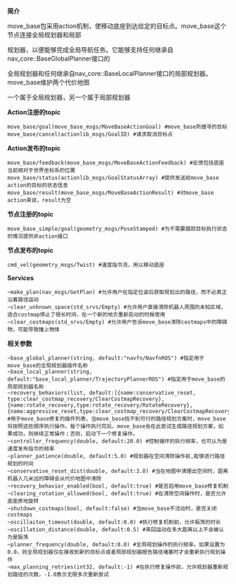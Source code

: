 **简介**

move_base包采用action机制，使移动底座到达给定的目标点。move_base这个节点连接全局规划器和局部

规划器，以便能够完成全局导航任务。它能够支持任何继承自nav_core::BaseGlobalPlanner接口的

全局规划器和任何继承自nav_core::BaseLocalPlanner接口的局部规划器。move_base维护两个代价地图

一个属于全局规划器，另一个属于局部规划器

**Action注册的topic**

    move_base/goal(move_base_msgs/MoveBaseActionGoal) #move_base所搜寻的目标
    move_base/cancel(actionlib_msgs/GoalID) #请求取消目标点

**Action发布的topic**

    move_base/feedback(move_base_msgs/MoveBaseActionFeedback) #反馈包括底座当前相对于世界坐标系的位置
    move_base/status(actionlib_msgs/GoalStatusArray) #提供发送给move_base action的目标的状态信息
    move_base/result(move_base_msgs/MoveBaseActionResult) #对move_base action来说，result为空

**节点注册的topic**

    move_base_simple/goal(geometry_msgs/PoseStamped) #为不需要跟踪目标执行状态的情况提供非action接口

**节点发布的topic**

    cmd_vel(geometry_msgs/Twist) #速度指令流，用以移动底座

**Services**

    ~make_plan(nav_msgs/GetPlan) #允许用户在指定位姿后获取规划出的路径，而不必真正沿着路径运动
    ~clear_unknown_space(std_srvs/Empty) #允许用户直接清除机器人周围的未知区域，适合costmap停止了很长时间，在一个新的地方重新启动的时候使用
    ~clear_costmaps(std_srvs/Empty) #允许用户告诉move_base清除costmaps中的障碍物，可能导致撞上物体

**相关参数**

    ~base_global_planner(string, default:"navfn/NavfnROS") #指定用于move_base的全局规划器插件名称
    ~base_local_planner(string, default:"base_local_planner/TrajectoryPlannerROS") #指定用于move_base的局部规划器名称
    ~recovery_behaviors(list, default:[{name:conservative_reset, type:clear_costmap_recovery/ClearCostmapRecovery},{name:rotate_recovery,type:rotate_recovery/RotateRecovery},{name:aggressive_reset,type:clear_costmap_recovery/ClearCostmapRecovery}]) #用于move_base修复的插件列表，当move_base找不到可行的路径规划方案时，move_base将按照这些顺序执行操作。每个操作执行完后，move_base会在此尝试生成路径规划方案，如果成功，则继续正常操作；否则，启动下一个修复操作。
    ~controller_frequency(double, default:20.0) #控制循环的执行频率，也可认为是速度发布指令的频率
    ~planner_patience(double, default:5.0) #规划器在空间清除操作前,能够进行路径规划的时间
    ~conservative_reset_dist(double, default:3.0) #当在地图中清理出空间时，距离机器人几米远的障碍会从代价地图中清除
    ~recovery_behavior_enabled(bool, default:true) #是否启用move_base修复机制
    ~clearing_rotation_allowed(bool, default:true) #在清除空间操作时，是否允许底座原地旋转
    ~shutdown_costmaps(bool, default:false) #当move_base不活动时，是否关闭costmaps
    ~oscillaiton_timeout(double, default:0.0) #执行修复机制前，允许振荡的时长
    ~oscillation_distance(double, default:0.5) #来回运动在多大距离以上不会被认为是振荡
    ~planner_frequency(double, default:0.0) #全局规划操作的执行频率。如果设置为0.0，则全局规划器仅在接收到新的目标点或者局部规划器报告路径堵塞时才会重新执行规划操作
    ~max_planning_retries(int32, default:-1) #在执行修复操作前，允许规划器重新规划路径的次数，-1.0表示无限多次重新尝试
